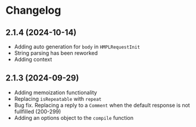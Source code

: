 # Changelog

## 2.1.4 (2024-10-14)

- Adding auto generation for `body` in `HMPLRequestInit`
- String parsing has been reworked
- Adding context

## 2.1.3 (2024-09-29)

- Adding memoization functionality
- Replacing `isRepeatable` with `repeat`
- Bug fix. Replacing a reply to a `Comment` when the default response is not fullfilled (200-299)
- Adding an options object to the `compile` function
